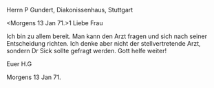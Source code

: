 Herrn P Gundert, Diakonissenhaus, Stuttgart

 <Morgens 13 Jan 71.>1
Liebe Frau

Ich bin zu allem bereit. Man kann den Arzt fragen und sich nach seiner Entscheidung richten. Ich denke aber nicht der stellvertretende Arzt, sondern Dr Sick sollte gefragt werden. Gott helfe weiter!

 Euer H.G

Morgens 13 Jan 71.
